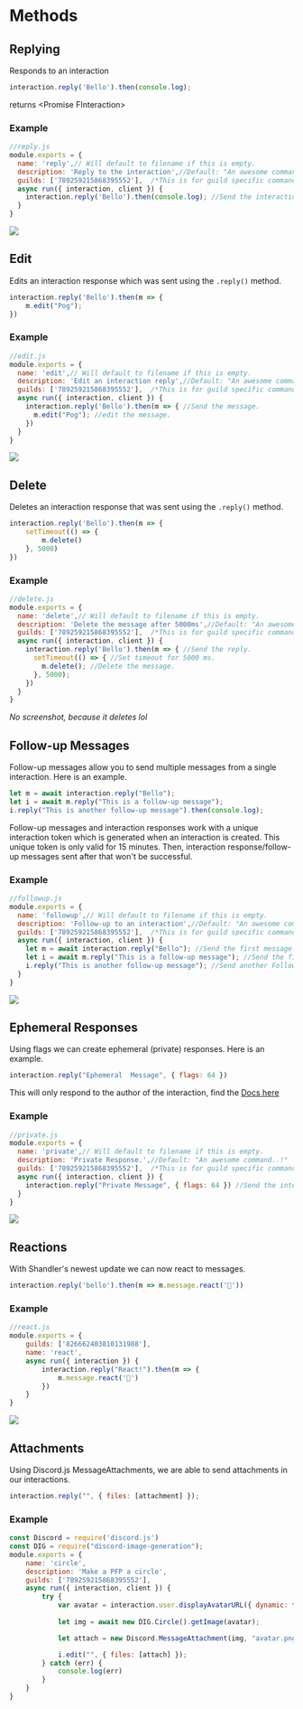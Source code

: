 # Methods

## **Replying**

Responds to an interaction

```javascript
interaction.reply('Bello').then(console.log);
```

returns  &lt;Promise FInteraction&gt;

### **Example**

```javascript
//reply.js
module.exports = {
  name: 'reply',// Will default to filename if this is empty.
  description: 'Reply to the interaction',//Default: "An awesome command..!"
  guilds: ['789259215868395552'],  /*This is for guild specific command registration. If this is empty, the command will be registered globally*/
  async run({ interaction, client }) {
    interaction.reply('Bello').then(console.log); //Send the interaction message, then log it.
  }
}  

```

![](../.gitbook/assets/meikv19.png)

## **Edit**

Edits an interaction response which was sent using the `.reply()` method.

```javascript
interaction.reply('Bello').then(m => {
    m.edit("Pog");
}) 
```

### Example 

```javascript
//edit.js
module.exports = {
  name: 'edit',// Will default to filename if this is empty.
  description: 'Edit an interaction reply',//Default: "An awesome command..!"
  guilds: ['789259215868395552'],  /*This is for guild specific command registration. If this is empty, the command will be registered globally*/
  async run({ interaction, client }) {
    interaction.reply('Bello').then(m => { //Send the message.
      m.edit("Pog"); //edit the message.
    })
  }
}
```

![](../.gitbook/assets/umrf62o.png)

## **Delete**

Deletes an interaction response that was sent using the `.reply()` method.

```javascript
interaction.reply('Bello').then(m => {
    setTimeout(() => {
        m.delete()
    }, 5000)
})
```

### Example

```javascript
//delete.js
module.exports = {
  name: 'delete',// Will default to filename if this is empty.
  description: 'Delete the message after 5000ms',//Default: "An awesome command..!"
  guilds: ['789259215868395552'],  /*This is for guild specific command registration. If this is empty, the command will be registered globally*/
  async run({ interaction, client }) {
    interaction.reply('Bello').then(m => { //Send the reply.
      setTimeout(() => { //Set timeout for 5000 ms.
        m.delete(); //Delete the message.
      }, 5000);
    })
  }
}
```

_No screenshot, because it deletes lol_

## Follow-up Messages

Follow-up messages allow you to send multiple messages from a single interaction. Here is an example.

```javascript
let m = await interaction.reply("Bello");
let i = await m.reply("This is a follow-up message");
i.reply("This is another follow-up message").then(console.log);
```

Follow-up messages and interaction responses work with a unique interaction token which is generated when an interaction is created. This unique token is only valid for 15 minutes. Then, interaction response/follow-up messages sent after that won't be successful.

### Example

```javascript
//followup.js
module.exports = {
  name: 'followup',// Will default to filename if this is empty.
  description: 'Follow-up to an interaction',//Default: "An awesome command..!"
  guilds: ['789259215868395552'],  /*This is for guild specific command registration. If this is empty, the command will be registered globally*/
  async run({ interaction, client }) {
    let m = await interaction.reply("Bello"); //Send the first message.
    let i = await m.reply("This is a follow-up message"); //Send the first Follow up message.
    i.reply("This is another follow-up message"); //Send another Follow up message.
  }
}
```

![](../.gitbook/assets/s68t9dg.png)

## Ephemeral Responses

Using flags we can create ephemeral \(private\) responses. Here is an example.

```javascript
interaction.reply("Ephemeral  Message", { flags: 64 })
```

This will only respond to the author of the interaction, find the [Docs here](https://canary.discord.com/developers/docs/interactions/slash-commands#interaction-response-interactionapplicationcommandcallbackdata)

### Example

```javascript
//private.js
module.exports = {
  name: 'private',// Will default to filename if this is empty.
  description: 'Private Response.',//Default: "An awesome command..!"
  guilds: ['789259215868395552'],  /*This is for guild specific command registration. If this is empty, the command will be registered globally*/
  async run({ interaction, client }) {
    interaction.reply("Private Message", { flags: 64 }) //Send the interaction message, but as a private message.
  }
}
```

![](../.gitbook/assets/ty9cltb.png)

## Reactions

With Shandler's newest update we can now react to messages.

```javascript
interaction.reply('bello').then(m => m.message.react('👀'))
```

### Example

```javascript
//react.js
module.exports = {
    guilds: ['826662403810131988'],
    name: 'react',
    async run({ interaction }) {
        interaction.reply("React!").then(m => {
            m.message.react('👀')
        })
    }
}
```

![](../.gitbook/assets/hlhsuhk.png)

## Attachments

Using Discord.js MessageAttachments, we are able to send attachments in our interactions.

```javascript
interaction.reply("", { files: [attachment] });
```

### Example

```javascript
const Discord = require('discord.js')
const DIG = require("discord-image-generation");
module.exports = {
    name: 'circle',
    description: 'Make a PFP a circle',
    guilds: ['789259215868395552'],
    async run({ interaction, client }) {
        try {
            var avatar = interaction.user.displayAvatarURL({ dynamic: false, format: 'png' });
            
            let img = await new DIG.Circle().getImage(avatar);

            let attach = new Discord.MessageAttachment(img, "avatar.png");

            i.edit("", { files: [attach] });
        } catch (err) {
            console.log(err)
        }
    } 
}
```

